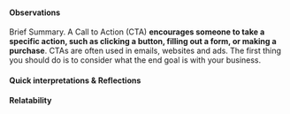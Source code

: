 #### **Observations**
Brief Summary. A Call to Action (CTA) **encourages someone to take a specific action, such as clicking a button, filling out a form, or making a purchase**. CTAs are often used in emails, websites and ads. The first thing you should do is to consider what the end goal is with your business.
#### Quick interpretations & Reflections



#### Relatability
